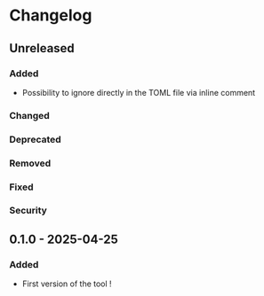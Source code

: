 # Changelog

## Unreleased

### Added
- Possibility to ignore directly in the TOML file via inline comment

### Changed

### Deprecated

### Removed

### Fixed

### Security

## 0.1.0 - 2025-04-25

### Added

- First version of the tool !
